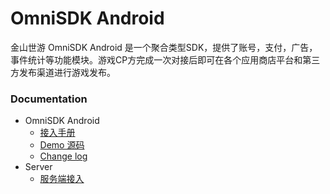OmniSDK Android
====

金山世游 OmniSDK Android 是一个聚合类型SDK，提供了账号，支付，广告，事件统计等功能模块。游戏CP方完成一次对接后即可在各个应用商店平台和第三方发布渠道进行游戏发布。

### Documentation
- OmniSDK Android
    - [接入手册](docs/omni-sdk/android_integration.md)
    - [Demo 源码](https://github.com/kingsoftgames/omnisdk-android-demo) 
    - [Change log](docs/omni-sdk/CHANGELOG.md) 
- Server
    - [服务端接入](docs/server/server_integration.md) 